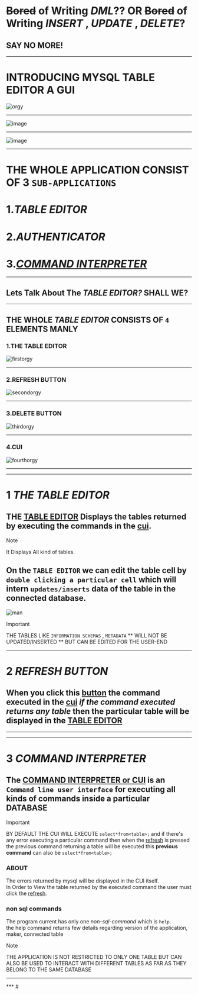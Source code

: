 # ~~Bored~~ of Writing _DML_?? OR ~~Bored~~ of Writing _INSERT_ , _UPDATE_ , _DELETE_? 
##  SAY NO MORE! 
***
# INTRODUCING MYSQL TABLE EDITOR A GUI 
![orgy](https://github.com/Hellf0rg0d/MySql_Editor/assets/93775719/23967bda-6c40-434e-ae93-b4ec155bfd9f)
***
![image](https://github.com/Hellf0rg0d/MySql_Editor/assets/93775719/c2c63d87-27de-40bb-9f37-9e98eb014420)

***
![image](https://github.com/Hellf0rg0d/MySql_Editor/assets/93775719/a518fdac-4405-4ee6-a9bc-9123530a713f)


***
# THE WHOLE APPLICATION CONSIST OF **3** `SUB-APPLICATIONS` 
# 1._TABLE EDITOR_                         
# 2._AUTHENTICATOR_                    
# 3.[_COMMAND INTERPRETER_](#3-command-interpreter)
***
## **Lets Talk About The _TABLE EDITOR?_ SHALL WE?**
***
## THE WHOLE _TABLE EDITOR_ CONSISTS OF `4` ELEMENTS MANLY 
### 1.THE TABLE EDITOR 
![firstorgy](https://github.com/Hellf0rg0d/MySql_Editor/assets/93775719/747f908f-dda1-4ed1-bea3-bcf2d518dd0f)
***
### 2.REFRESH BUTTON
![secondorgy](https://github.com/Hellf0rg0d/MySql_Editor/assets/93775719/efd824be-bfaf-450a-9477-14e695e6368b)

***
### 3.DELETE BUTTON
![thirdorgy](https://github.com/Hellf0rg0d/MySql_Editor/assets/93775719/e3101223-203f-4b10-ad11-e89469981d0b)
***
### 4.CUI
![fourthorgy](https://github.com/Hellf0rg0d/MySql_Editor/assets/93775719/885d58be-131e-4c8d-a2c5-d165a8daf16c)
***
***
# 1 _THE TABLE EDITOR_ 
## THE [TABLE EDITOR](#1the-table-editor) Displays the tables returned by executing the commands in the [cui](#4cui).
>[!NOTE]
>It Displays All kind of tables.
## On the `TABLE EDITOR` we can edit the table cell by  ` double clicking a particular cell ` which will intern `updates/inserts` data of the table in the connected database.
![man](https://github.com/Hellf0rg0d/MySql_Editor/assets/93775719/137d43f1-438b-4ebf-839c-783eb3fcd327)
>[!IMPORTANT]
>THE TABLES LIKE `INFORMATION SCHEMAS` , `METADATA` ** WILL NOT BE UPDATED/INSERTED ** BUT CAN BE EDITED FOR THE USER-END
***
# 2 _REFRESH BUTTON_
## When you click this [button](#2refresh-button) the command executed in the [cui](#4cui) _if the command executed returns any table_ then the particular table will be displayed in the **[TABLE EDITOR](#1the-table-editor)**
***
***
# 3 _COMMAND INTERPRETER_ 
## The [COMMAND INTERPRETER or CUI](#4cui) is an `Command line user interface` for executing all kinds of commands inside a particular **DATABASE** 
>[!IMPORTANT]
>BY DEFAULT THE CUI WILL EXECUTE `select*from<table>;` and if there's any error executing a particular command then when the [refresh](2refresh-button) is pressed the previous command returning a table will be executed this **previous command** can also be `select*from<table>;`
### ABOUT
 The errors returned by mysql will be displayed in the CUI itself.    
 In Order to View the table returned by the executed command the user must click the [refresh](#2refresh-button).   
 ### non sql commands 
 The program current has only one _non-sql-command_ which is `help`.       
 the help command returns few details regarding version of the application, maker, connected table 
 >[!NOTE]
>THE APPLICATION IS NOT RESTRICTED TO ONLY ONE TABLE BUT CAN ALSO BE USED TO INTERACT WITH DIFFERENT TABLES AS FAR AS THEY BELONG TO THE SAME DATABASE
***
*** # 
